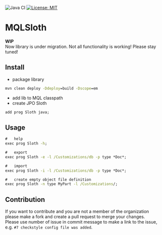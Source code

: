 ![Java CI](https://github.com/igatec/mqlsloth/workflows/Java%20CI/badge.svg?branch=master) 
[![License: MIT](https://img.shields.io/badge/License-MIT-blue.svg)](https://github.com/igatec/mqlsloth/blob/master/LICENSE.txt)     
  
#   MQLSloth
**WIP**  
Now library is under migration. Not all functionality is working! Please stay tuned!  
##  Install
*   package library
```cmd
mvn clean deploy -Ddeploy=build -Dscope=em 
```
*   add lib to MQL classpath    
*   create JPO Sloth   
```cmd
add prog Sloth java;
```

##  Usage
```cmd
#   help
exec prog Sloth -h;

#   export
exec prog Sloth -e -l /Customizations/db -p type *Doc*;

#   import 
exec prog Sloth -i -l /Customizations/db -p type *Doc*;

#   create empty object file definition
exec prog Sloth -n type MyPart -l /Customizations/;
``` 

##  Contribution     
If you want to contribute and you are not a member of the organization please make a fork and create a pull request to merge your changes.   
Please use number of issue in commit message to make a link to the issue, e.g. `#7 checkstyle config file was added`.   